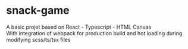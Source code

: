 # snack-game
A basic projet based on React - Typescript - HTML Canvas <br>
With integration of webpack for production build and hot loading during modifying scss/ts/tsx files

